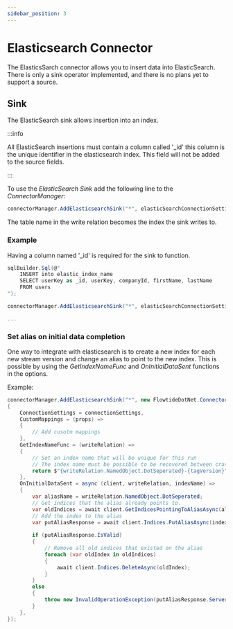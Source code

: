 ```yaml
---
sidebar_position: 3
---
```


# Elasticsearch Connector

The ElasticsSarch connector allows you to insert data into ElasticSearch.
There is only a sink operator implemented, and there is no plans yet to support a source.

## Sink

The ElasticSearch sink allows insertion into an index.

:::info

All ElasticSearch insertions must contain a column called '_id' this column is the unique identifier in the elasticsearch index.
This field will not be added to the source fields.

:::

To use the *ElasticSearch Sink* add the following line to the *ConnectorManager*:

```csharp
connectorManager.AddElasticsearchSink("*", elasticSearchConnectionSettings);
```

The table name in the write relation becomes the index the sink writes to.

### Example

Having a column named '_id' is required for the sink to function.

```csharp
sqlBuilder.Sql(@"
    INSERT into elastic_index_name
    SELECT userKey as _id, userKey, companyId, firstName, lastName 
    FROM users
");

connectorManager.AddElasticsearchSink("*", elasticSearchConnectionSettings);

...
```

### Set alias on initial data completion

One way to integrate with elasticsearch is to create a new index for each new stream version and change an alias to point to the new index.
This is possible by using the *GetIndexNameFunc* and *OnInitialDataSent* functions in the options.

Example:

```csharp
connectorManager.AddElasticsearchSink("*", new FlowtideDotNet.Connector.ElasticSearch.FlowtideElasticsearchOptions()
{
    ConnectionSettings = connectionSettings,
    CustomMappings = (props) =>
    {
        // Add cusotm mappings
    },
    GetIndexNameFunc = (writeRelation) =>
    {
        // Set an index name that will be unique for this run
        // The index name must be possible to be recovered between crashes to write to the same index
        return $"{writeRelation.NamedObject.DotSeperated}-{tagVersion}";
    },
    OnInitialDataSent = async (client, writeRelation, indexName) =>
    {
        var aliasName = writeRelation.NamedObject.DotSeperated;
        // Get indices that the alias already points to.
        var oldIndices = await client.GetIndicesPointingToAliasAsync(aliasName);
        // Add the index to the alias
        var putAliasResponse = await client.Indices.PutAliasAsync(indexName, aliasName);
        
        if (putAliasResponse.IsValid)
        {
            // Remove all old indices that existed on the alias
            foreach (var oldIndex in oldIndices)
            {
                await client.Indices.DeleteAsync(oldIndex);
            }
        }
        else
        {
            throw new InvalidOperationException(putAliasResponse.ServerError.Error.StackTrace);
        }
    },
});
```
